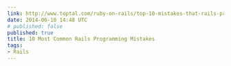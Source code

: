 ```yaml
---
link: http://www.toptal.com/ruby-on-rails/top-10-mistakes-that-rails-programmers-make
date: 2014-06-10 14:48 UTC
# published: false
published: true
title: 10 Most Common Rails Programming Mistakes
tags:
- Rails
---
```



